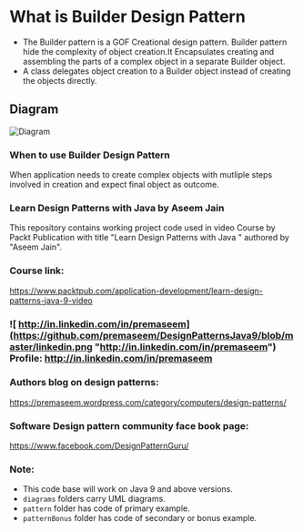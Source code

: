 # What is Builder Design Pattern 
* The Builder pattern is a GOF Creational design pattern. Builder pattern hide the complexity of object creation.It Encapsulates creating and assembling the parts of a complex object in a separate Builder object.
* A class delegates object creation to a Builder object instead of creating the objects directly.

## Diagram
![Diagram](https://github.com/premaseem/DesignPatternsJava9/blob/builder/diagrams/3.3%20Builder%20Design%20pattern.png "Diagram")

### When to use Builder Design Pattern 
When application needs to create complex objects with mutliple steps involved in creation and expect final object as outcome.

### Learn Design Patterns with Java by Aseem Jain
This repository contains working project code used in video Course by Packt Publication with title "Learn Design Patterns with Java " authored by "Aseem Jain".

### Course link: 
https://www.packtpub.com/application-development/learn-design-patterns-java-9-video

### ![ http://in.linkedin.com/in/premaseem](https://github.com/premaseem/DesignPatternsJava9/blob/master/linkedin.png "http://in.linkedin.com/in/premaseem") Profile:  http://in.linkedin.com/in/premaseem

### Authors blog on design patterns:
https://premaseem.wordpress.com/category/computers/design-patterns/

### Software Design pattern community face book page:
https://www.facebook.com/DesignPatternGuru/

### Note: 
* This code base will work on Java 9 and above versions. 
* `diagrams` folders carry UML diagrams.
* `pattern` folder has code of primary example. 
* `patternBonus` folder has code of secondary or bonus example.
